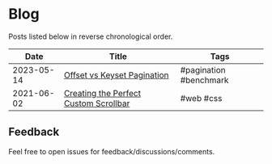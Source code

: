 # Blog

Posts listed below in reverse chronological order.

| Date       | Title                                                                                                   | Tags                   |
| ---------- | ------------------------------------------------------------------------------------------------------- | ---------------------- |
| 2023-05-14 | [Offset vs Keyset Pagination](posts/2023-05-14-offset-vs-keyset-pagination/post.md)                     | #pagination #benchmark |
| 2021-06-02 | [Creating the Perfect Custom Scrollbar](posts/2021-06-02-creating-the-perfect-custom-scrollbar/post.md) | #web #css              |

## Feedback

Feel free to open issues for feedback/discussions/comments.
